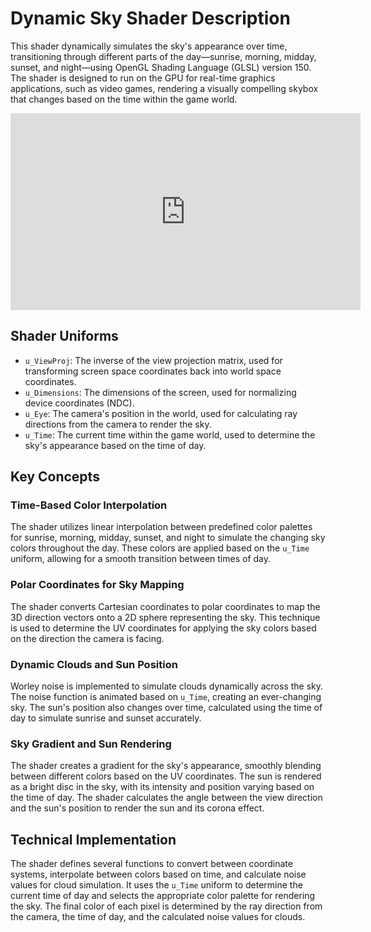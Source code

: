 # Dynamic Sky Shader Description

This shader dynamically simulates the sky's appearance over time, transitioning through different parts of the day—sunrise, morning, midday, sunset, and night—using OpenGL Shading Language (GLSL) version 150. The shader is designed to run on the GPU for real-time graphics applications, such as video games, rendering a visually compelling skybox that changes based on the time within the game world.
<iframe width="560" height="315" src="https://www.youtube.com/embed/mwNiWVoK5KM?si=Fp7O3Nn_3XOsP8P5" title="YouTube video player" frameborder="0" allow="accelerometer; autoplay; clipboard-write; encrypted-media; gyroscope; picture-in-picture; web-share" allowfullscreen></iframe>

## Shader Uniforms
- `u_ViewProj`: The inverse of the view projection matrix, used for transforming screen space coordinates back into world space coordinates.
- `u_Dimensions`: The dimensions of the screen, used for normalizing device coordinates (NDC).
- `u_Eye`: The camera's position in the world, used for calculating ray directions from the camera to render the sky.
- `u_Time`: The current time within the game world, used to determine the sky's appearance based on the time of day.

## Key Concepts

### Time-Based Color Interpolation
The shader utilizes linear interpolation between predefined color palettes for sunrise, morning, midday, sunset, and night to simulate the changing sky colors throughout the day. These colors are applied based on the `u_Time` uniform, allowing for a smooth transition between times of day.

### Polar Coordinates for Sky Mapping
The shader converts Cartesian coordinates to polar coordinates to map the 3D direction vectors onto a 2D sphere representing the sky. This technique is used to determine the UV coordinates for applying the sky colors based on the direction the camera is facing.

### Dynamic Clouds and Sun Position
Worley noise is implemented to simulate clouds dynamically across the sky. The noise function is animated based on `u_Time`, creating an ever-changing sky. The sun's position also changes over time, calculated using the time of day to simulate sunrise and sunset accurately.

### Sky Gradient and Sun Rendering
The shader creates a gradient for the sky's appearance, smoothly blending between different colors based on the UV coordinates. The sun is rendered as a bright disc in the sky, with its intensity and position varying based on the time of day. The shader calculates the angle between the view direction and the sun's position to render the sun and its corona effect.

## Technical Implementation
The shader defines several functions to convert between coordinate systems, interpolate between colors based on time, and calculate noise values for cloud simulation. It uses the `u_Time` uniform to determine the current time of day and selects the appropriate color palette for rendering the sky. The final color of each pixel is determined by the ray direction from the camera, the time of day, and the calculated noise values for clouds.
